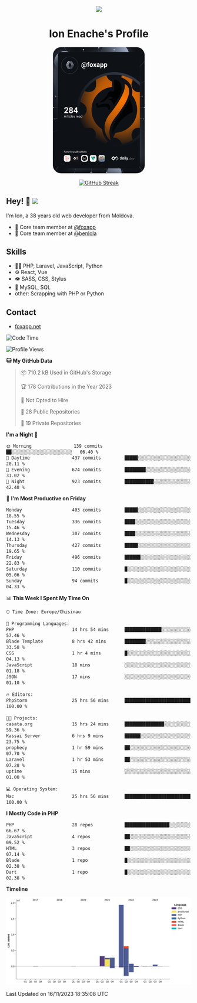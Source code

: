 <div id="header" align="center">
  <img src="https://media.giphy.com/media/M9gbBd9nbDrOTu1Mqx/giphy.gif" width="100"/>
	<h1>Ion Enache's Profile</h1>
</div>
<div align="center">
	<a href="https://app.daily.dev/foxapp"><img src="https://github.com/foxapp/foxapp/blob/master/devcard.svg" width="250" alt="Ion Enache's Dev Card"/></a>
</div>


<div align="center">
	
[![GitHub Streak](http://github-readme-streak-stats.herokuapp.com?user=foxapp&hide_border=true&date_format=M%20j%5B%2C%20Y%5D)](https://git.io/streak-stats)
	
</div>


## Hey! 👋 <img src="https://media.giphy.com/media/hvRJCLFzcasrR4ia7z/giphy.gif" width="30px"/>
I'm Ion, a 38 years old web developer from Moldova.


- 👥 Core team member at [@foxapp](https://github.com/foxapp)
- 👥 Core team member at [@benlola](https://github.com/benlola)

## Skills
- 👨‍💻 PHP, Laravel, JavaScript, Python
- ⚙️ React, Vue
- 👁️ SASS, CSS, Stylus
- 💽 MySQL, SQL
- other: Scrapping with PHP or Python

## Contact
- [foxapp.net](https://www.foxapp.net)

<!--START_SECTION:waka-->
![Code Time](http://img.shields.io/badge/Code%20Time-1%2C569%20hrs%2028%20mins-blue)

![Profile Views](http://img.shields.io/badge/Profile%20Views-0-blue)

**🐱 My GitHub Data** 

> 📦 710.2 kB Used in GitHub's Storage 
 > 
> 🏆 178 Contributions in the Year 2023
 > 
> 🚫 Not Opted to Hire
 > 
> 📜 28 Public Repositories 
 > 
> 🔑 19 Private Repositories 
 > 
**I'm a Night 🦉** 

```text
🌞 Morning                139 commits         ██░░░░░░░░░░░░░░░░░░░░░░░   06.40 % 
🌆 Daytime                437 commits         █████░░░░░░░░░░░░░░░░░░░░   20.11 % 
🌃 Evening                674 commits         ████████░░░░░░░░░░░░░░░░░   31.02 % 
🌙 Night                  923 commits         ███████████░░░░░░░░░░░░░░   42.48 % 
```
📅 **I'm Most Productive on Friday** 

```text
Monday                   403 commits         █████░░░░░░░░░░░░░░░░░░░░   18.55 % 
Tuesday                  336 commits         ████░░░░░░░░░░░░░░░░░░░░░   15.46 % 
Wednesday                307 commits         ████░░░░░░░░░░░░░░░░░░░░░   14.13 % 
Thursday                 427 commits         █████░░░░░░░░░░░░░░░░░░░░   19.65 % 
Friday                   496 commits         ██████░░░░░░░░░░░░░░░░░░░   22.83 % 
Saturday                 110 commits         █░░░░░░░░░░░░░░░░░░░░░░░░   05.06 % 
Sunday                   94 commits          █░░░░░░░░░░░░░░░░░░░░░░░░   04.33 % 
```


📊 **This Week I Spent My Time On** 

```text
🕑︎ Time Zone: Europe/Chisinau

💬 Programming Languages: 
PHP                      14 hrs 54 mins      ██████████████░░░░░░░░░░░   57.46 % 
Blade Template           8 hrs 42 mins       ████████░░░░░░░░░░░░░░░░░   33.58 % 
CSS                      1 hr 4 mins         █░░░░░░░░░░░░░░░░░░░░░░░░   04.13 % 
JavaScript               18 mins             ░░░░░░░░░░░░░░░░░░░░░░░░░   01.18 % 
JSON                     17 mins             ░░░░░░░░░░░░░░░░░░░░░░░░░   01.10 % 

🔥 Editors: 
PhpStorm                 25 hrs 56 mins      █████████████████████████   100.00 % 

🐱‍💻 Projects: 
casata.org               15 hrs 24 mins      ███████████████░░░░░░░░░░   59.36 % 
Kassai Server            6 hrs 9 mins        ██████░░░░░░░░░░░░░░░░░░░   23.75 % 
prophecy                 1 hr 59 mins        ██░░░░░░░░░░░░░░░░░░░░░░░   07.70 % 
Laravel                  1 hr 53 mins        ██░░░░░░░░░░░░░░░░░░░░░░░   07.28 % 
uptime                   15 mins             ░░░░░░░░░░░░░░░░░░░░░░░░░   01.00 % 

💻 Operating System: 
Mac                      25 hrs 56 mins      █████████████████████████   100.00 % 
```

**I Mostly Code in PHP** 

```text
PHP                      28 repos            █████████████████░░░░░░░░   66.67 % 
JavaScript               4 repos             ██░░░░░░░░░░░░░░░░░░░░░░░   09.52 % 
HTML                     3 repos             ██░░░░░░░░░░░░░░░░░░░░░░░   07.14 % 
Blade                    1 repo              █░░░░░░░░░░░░░░░░░░░░░░░░   02.38 % 
Dart                     1 repo              █░░░░░░░░░░░░░░░░░░░░░░░░   02.38 % 
```



**Timeline**

![Lines of Code chart](https://raw.githubusercontent.com/foxapp/foxapp/master/assets/bar_graph.png)


 Last Updated on 16/11/2023 18:35:08 UTC
<!--END_SECTION:waka-->
